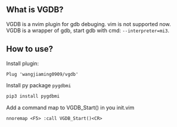 ## What is VGDB?

VGDB is a nvim plugin for gdb debuging. vim is not supported now.  
VGDB is a wrapper of gdb, start gdb with cmd: `--interpreter=mi3`.  

## How to use?
Install plugin:
```vimscript
Plug 'wangjiaming0909/vgdb'
```
Install py package `pygdbmi`
```sh
pip3 install pygdbmi
```

Add a command map to VGDB_Start() in you init.vim
```vimscript
nnoremap <F5> :call VGDB_Start()<CR>
```
